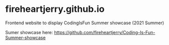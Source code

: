 # fireheartjerry.github.io
Frontend website to display CodingIsFun Summer showcase (2021 Summer)

Sumer showcase here: https://github.com/fireheartjerry/Coding-Is-Fun-Summer-showcase
